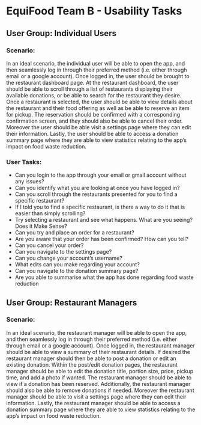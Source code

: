 # EquiFood Team B - Usability Tasks

## User Group: Individual Users

### Scenario: 
In an ideal scenario, the individual user will be able to open the app, and then seamlessly log in through their preferred method (i.e. either through email or a google account). Once logged in, the user should be brought to the restaurant dashboard page. At the restaurant dashboard, the user should be able to scroll through a list of restaurants displaying their available donations, or be able to search for the restaurant they desire. Once a restaurant is selected, the user should be able to view details about the restaurant and their food offering as well as be able to reserve an item for pickup. The reservation should be confirmed with a corresponding confirmation screen, and they should also be able to cancel their order. Moreover the user should be able visit a settings page where they can edit their information. Lastly, the user should be able to access a donation summary page where they are able to view statistics relating to the app’s impact on food waste reduction.

### User Tasks:
- Can you login to the app through your email or gmail account without any issues?
- Can you identify what you are looking at once you have logged in?
- Can you scroll through the restaurants presented for you to find a specific restaurant?
- If I told you to find a specific restaurant, is there a way to do it that is easier than simply scrolling?
- Try selecting a restaurant and see what happens. What are you seeing? Does it Make Sense?
- Can you try and place an order for a restaurant?
- Are you aware that your order has been confirmed? How can you tell?
- Can you cancel your order?
- Can you navigate to the settings page?
- Can you change your account’s username?
- What edits can you make regarding your account?
- Can you navigate to the donation summary page?
- Are you able to summarise what the app has done regarding food waste reduction

## User Group: Restaurant Managers

### Scenario: 
In an ideal scenario, the restaurant manager will be able to open the app, and then seamlessly log in through their preferred method (i.e. either through email or a google account). Once logged in, the restaurant manager should be able to view a summary of their restaurant details. If desired the restaurant manager should then be able to post a donation or edit an existing donation. Within the post/edit donation pages, the restaurant manager should be able to edit the donation title, portion size, price, pickup time, and add a photo if wanted. The restaurant manager should be able to view if a donation has been reserved. Additionally, the restaurant manager should also be able to remove donations if needed. Moreover the restaurant manager should be able to visit a settings page where they can edit their information. Lastly, the restaurant manager should be able to access a donation summary page where they are able to view statistics relating to the app’s impact on food waste reduction.
